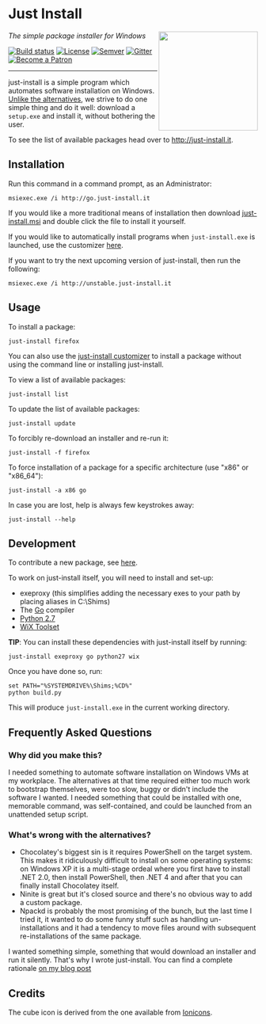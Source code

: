 # Just Install

<img src="https://cdn.rawgit.com/just-install/just-install/4953fdccb9614bbdb2b77991610db6b99b1757d1/misc/cube.svg" align="right" width="200" height="200"/>

_The simple package installer for Windows_

[![Build status](https://ci.appveyor.com/api/projects/status/wpof4badsg7y0l3s/branch/master?svg=true)](https://ci.appveyor.com/project/lvillani/just-install/branch/master)
[![License](http://img.shields.io/badge/license-GPL%203.0-blue.svg?style=flat)](http://choosealicense.com/licenses/gpl-3.0/)
[![Semver](http://img.shields.io/badge/version-v3.4.0-blue.svg?style=flat)](https://github.com/just-install/just-install/blob/master/CHANGELOG.md)
[![Gitter](https://img.shields.io/gitter/room/nwjs/nw.js.svg)](https://gitter.im/just-install/support)
[![Become a Patron](https://img.shields.io/badge/become-a%20patron!-%23e94500.svg)](https://www.patreon.com/lvillani)

--------------------------------------------------------------------------------

just-install is a simple program which automates software installation on Windows. [Unlike the
alternatives](http://lorenzo.villani.me/2013/04/08/just-install-my-stuff/), we strive to do one
simple thing and do it well: download a `setup.exe` and install it, without bothering the user.

To see the list of available packages head over to <http://just-install.it>.


## Installation

Run this command in a command prompt, as an Administrator:

```batch
msiexec.exe /i http://go.just-install.it
```

If you would like a more traditional means of installation then download
[just-install.msi](http://go.just-install.it) and double click the file to install it yourself.

If you would like to automatically install programs when `just-install.exe` is launched, use the
customizer [here](http://just-install.it/customizer.html).

If you want to try the next upcoming version of just-install, then run the following:

```batch
msiexec.exe /i http://unstable.just-install.it
```

## Usage

To install a package:

    just-install firefox

You can also use the [just-install customizer](http://just-install.it/customizer) to install a package without using the command line or installing just-install.

To view a list of available packages:

    just-install list

To update the list of available packages:

    just-install update

To forcibly re-download an installer and re-run it:

    just-install -f firefox

To force installation of a package for a specific architecture (use "x86" or "x86_64"):

    just-install -a x86 go

In case you are lost, help is always few keystrokes away:

    just-install --help


## Development

To contribute a new package, see [here](https://github.com/just-install/registry/blob/master/README.md).

To work on just-install itself, you will need to install and set-up:

* exeproxy (this simplifies adding the necessary exes to your path by placing aliases in C:\Shims)
* The [Go](https://golang.org/) compiler
* [Python 2.7](https://python.org/)
* [WiX Toolset](http://wixtoolset.org/)

**TIP**: You can install these dependencies with just-install itself by running:

    just-install exeproxy go python27 wix

Once you have done so, run:

    set PATH="%SYSTEMDRIVE%\Shims;%CD%"
    python build.py

This will produce `just-install.exe` in the current working directory.


## Frequently Asked Questions

### Why did you make this?

I needed something to automate software installation on Windows VMs at my workplace. The
alternatives at that time required either too much work to bootstrap themselves, were too slow,
buggy or didn't include the software I wanted. I needed something that could be installed with one,
memorable command, was self-contained, and could be launched from an unattended setup script.


### What's wrong with the alternatives?

* Chocolatey's biggest sin is it requires PowerShell on the target system. This makes it
  ridiculously difficult to install on some operating systems: on Windows XP it is a multi-stage
  ordeal where you first have to install .NET 2.0, then install PowerShell, then .NET 4 and after
  that you can finally install Chocolatey itself.
* Ninite is great but it's closed source and there's no obvious way to add a custom package.
* Npackd is probably the most promising of the bunch, but the last time I tried it, it wanted to do
  some funny stuff such as handling un-installations and it had a tendency to move files around
  with subsequent re-installations of the same package.

I wanted something simple, something that would download an installer and run it silently. That's
why I wrote just-install. You can find a complete rationale
[on my blog post](http://lorenzo.villani.me/2013/04/08/just-install-my-stuff/)




## Credits

The cube icon is derived from the one available from [Ionicons](http://ionicons.com/).
